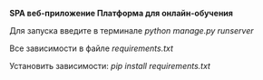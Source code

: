 **SPA веб-приложение Платформа для онлайн-обучения**

Для запуска введите в терминале *python manage.py runserver*

Все зависимости в файле *requirements.txt*

Установить зависимости: *pip install requirements.txt*